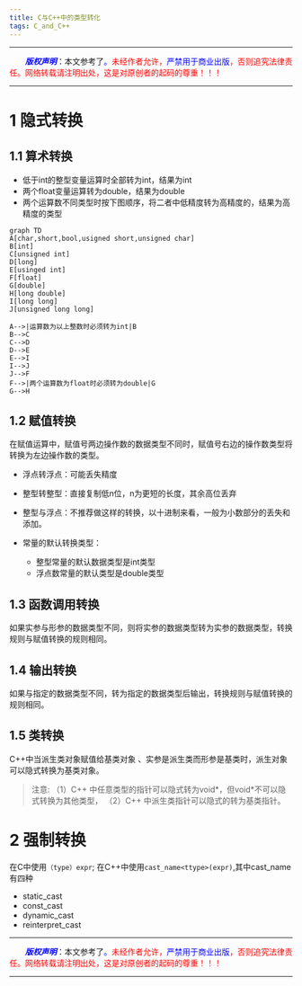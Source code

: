 ```yaml
---
title: C与C++中的类型转化
tags: C_and_C++
---
```


------

&emsp;&emsp;<font color=blue>**_版权声明_**</font>：本文参考了<font color=blue>。</font><font color=red>未经作者允许，<font color=blue>严禁用于商业出版</font>，否则追究法律责任。网络转载请注明出处，这是对原创者的起码的尊重！！！</font>

------

<style>table{word-break:initial;}</style>

# 1 隐式转换
## 1.1 算术转换

* 低于int的整型变量运算时全部转为int，结果为int
* 两个float变量运算转为double，结果为double
* 两个运算数不同类型时按下图顺序，将二者中低精度转为高精度的，结果为高精度的类型

```mermaid!
graph TD
A[char,short,bool,usigned short,unsigned char]
B[int]
C[unsigned int]
D[long]
E[usinged int]
F[float]
G[double]
H[long double]
I[long long]
J[unsigned long long]

A-->|运算数为以上整数时必须转为int|B
B-->C
C-->D
D-->E
E-->I
I-->J
J-->F
F-->|两个运算数为float时必须转为double|G
G-->H

```

## 1.2 赋值转换
在赋值运算中，赋值号两边操作数的数据类型不同时，赋值号右边的操作数类型将转换为左边操作数的类型。 

* 浮点转浮点：可能丢失精度
* 整型转整型：直接复制低n位，n为更短的长度，其余高位丢弃
* 整型与浮点：不推荐做这样的转换，以十进制来看，一般为小数部分的丢失和添加。


* 常量的默认转换类型：
  * 整型常量的默认数据类型是int类型
  * 浮点数常量的默认类型是double类型

## 1.3 函数调用转换
如果实参与形参的数据类型不同，则将实参的数据类型转为实参的数据类型，转换规则与赋值转换的规则相同。
## 1.4 输出转换
如果与指定的数据类型不同，转为指定的数据类型后输出，转换规则与赋值转换的规则相同。

## 1.5 类转换
C++中当派生类对象赋值给基类对象 、实参是派生类而形参是基类时，派生对象可以隐式转换为基类对象。

>注意:
>（1）C++ 中任意类型的指针可以隐式转为void*，但void*不可以隐式转换为其他类型，
>（2）C++ 中派生类指针可以隐式的转为基类指针。

# 2 强制转换
在C中使用`（type）expr`;
在C++中使用`cast_name<ttype>(expr)`,其中cast_name有四种
  * static_cast
  * const_cast
  * dynamic_cast
  * reinterpret_cast
 



------

&emsp;&emsp;<font color=blue>**_版权声明_**</font>：本文参考了<font color=blue>。</font><font color=red>未经作者允许，<font color=blue>严禁用于商业出版</font>，否则追究法律责任。网络转载请注明出处，这是对原创者的起码的尊重！！！</font>

------
